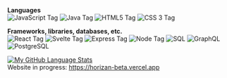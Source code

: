 **Languages**    
![JavaScript Tag](https://img.shields.io/badge/JavaScript-323330?style=for-the-badge&logo=javascript&logoColor=F7DF1E)
![Java Tag](https://img.shields.io/badge/JAVA-red?style=for-the-badge&logo=Java&logoColor=white)
![HTML5 Tag](https://img.shields.io/badge/HTML5-E34F26?style=for-the-badge&logo=html5&logoColor=white)
![CSS 3 Tag](https://img.shields.io/badge/CSS3-1572B6?style=for-the-badge&logo=css3&logoColor=white)

**Frameworks, libraries, databases, etc.**    
![React Tag](https://img.shields.io/badge/React-20232A?style=for-the-badge&logo=react&logoColor=61DAFB) 
![Svelte Tag](https://img.shields.io/badge/Svelte-FFFFFF?style=for-the-badge&logo=svelte&logoColor=ff3e00) 
![Express Tag](https://img.shields.io/badge/Express-323330?style=for-the-badge&logo=express&logoColor=ff3e00) 
![Node Tag](https://img.shields.io/badge/Node.js-339933?style=for-the-badge&logo=nodedotjs&logoColor=white) 
![SQL](https://img.shields.io/badge/SQL-316192?style=for-the-badge&logo=Sql&logoColor=white) 
![GraphQL](https://img.shields.io/badge/GraphQl-E10098?style=for-the-badge&logo=graphql&logoColor=white) 
![PostgreSQL](https://img.shields.io/badge/PostgreSQL-316192?style=for-the-badge&logo=postgresql&logoColor=white) 


[![My GitHub Language Stats](https://github-readme-stats.vercel.app/api/top-langs/?username=TylerHoangNg&langs_count=9&theme=tokyonight&layout=compact)]()    
Website in progress: https://horizan-beta.vercel.app
<!--
**willjw3/willjw3** is a ✨ _special_ ✨ repository because its `README.md` (this file) appears on your GitHub profile.

Here are some ideas to get you started:

- 🔭 I’m currently working on ...
- 🌱 I’m currently learning ...
- 👯 I’m looking to collaborate on ...
- 🤔 I’m looking for help with ...
- 💬 Ask me about ...
- 📫 How to reach me: ...
- 😄 Pronouns: ...
- ⚡ Fun fact: ...
-->
